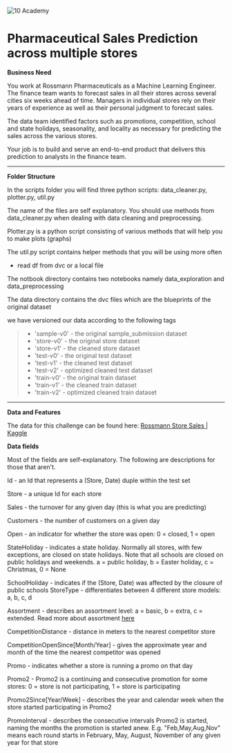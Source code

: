 ![10 Academy](https://static.wixstatic.com/media/081e5b_5553803fdeec4cbb817ed4e85e1899b2~mv2.png/v1/fill/w_246,h_106,al_c,q_85,usm_0.66_1.00_0.01,enc_auto/10%20Academy%20FA-02%20-%20transparent%20background%20-%20cropped.png)

# Pharmaceutical Sales Prediction across multiple stores

**Business Need** <br>

You work at Rossmann Pharmaceuticals as a Machine Learning Engineer. The finance team wants to forecast sales in all their stores across several cities six weeks ahead of time. Managers in individual stores rely on their years of experience as well as their personal judgment to forecast sales. 

The data team identified factors such as promotions, competition, school and state holidays, seasonality, and locality as necessary for predicting the sales across the various stores.

Your job is to build and serve an end-to-end product that delivers this prediction to analysts in the finance team. 

***

**Folder Structure**

In the scripts folder you will find three python scripts: data_cleaner.py, plotter.py, util.py

The name of the files are self explanatory. You should use methods from data_cleaner.py when dealing with data cleaning and preprocessing.

Plotter.py is a python script consisting of various methods that will help you to make plots (graphs)

The util.py script contains helper methods that you will be using more often 
- read df from dvc or a local file

The notbook directory contains two notebooks namely data_exploration and data_preprocessing

The data directory contains the dvc files which are the blueprints of the original dataset

we have versioned our data according to the following tags

>- 'sample-v0' - the original sample_submission dataset
>- 'store-v0' - the original store dataset
>- 'store-v1' - the cleaned store dataset
>- 'test-v0' - the original test dataset
>- 'test-v1' - the cleaned test dataset
>- 'test-v2' - optimized cleaned test dataset
>- 'train-v0' - the original train dataset
>- 'train-v1' - the cleaned train dataset
>- 'train-v2' - optimized cleaned train dataset
___

**Data and Features**

The data for this challenge can be found here: [Rossmann Store Sales | Kaggle](https://www.kaggle.com/competitions/rossmann-store-sales/data)

**Data fields**
 
Most of the fields are self-explanatory. The following are descriptions for those that aren't.

Id - an Id that represents a (Store, Date) duple within the test set

Store - a unique Id for each store

Sales - the turnover for any given day (this is what you are predicting)

Customers - the number of customers on a given day

Open - an indicator for whether the store was open: 0 = closed, 1 = open

StateHoliday - indicates a state holiday. Normally all stores, with few exceptions, are closed on state holidays. Note that all schools are closed on public holidays and weekends. a = public holiday, b = Easter holiday, c = Christmas, 0 = None

SchoolHoliday - indicates if the (Store, Date) was affected by the closure of public schools
StoreType - differentiates between 4 different store models: a, b, c, d

Assortment - describes an assortment level: a = basic, b = extra, c = extended. Read more about assortment [here](https://en.wikipedia.org/wiki/Retail_assortment_strategies)

CompetitionDistance - distance in meters to the nearest competitor store

CompetitionOpenSince[Month/Year] - gives the approximate year and month of the time the nearest competitor was opened

Promo - indicates whether a store is running a promo on that day

Promo2 - Promo2 is a continuing and consecutive promotion for some stores: 0 = store is not participating, 1 = store is participating

Promo2Since[Year/Week] - describes the year and calendar week when the store started participating in Promo2

PromoInterval - describes the consecutive intervals Promo2 is started, naming the months the promotion is started anew. E.g. "Feb,May,Aug,Nov" means each round starts in February, May, August, November of any given year for that store



